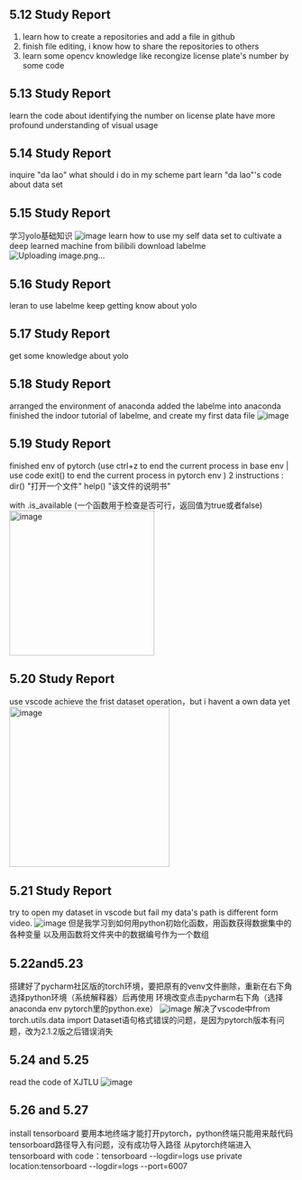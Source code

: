 ## 5.12 Study Report
1. learn how to create a repositories and add a file in github
2. finish file editing, i know how to share the repositories to others
3. learn some opencv knowledge like recongize license plate's number by some code

## 5.13 Study Report
learn the code about identifying the number on license plate
have more profound understanding of visual usage

## 5.14 Study Report
inquire "da lao" what should i do in my scheme part
learn "da lao"'s code about data set

## 5.15 Study Report
学习yolo基础知识
![image](https://github.com/OT114514/DailyStudy/assets/169598472/f329a29c-0227-405a-a7c3-16d495c306e9)
learn how to use my self data set to cultivate a deep learned machine from bilibili 
download labelme![Uploading image.png…]()

## 5.16 Study Report
leran to use labelme
keep getting know about yolo

## 5.17 Study Report
get some knowledge about yolo

## 5.18 Study Report
arranged the environment of anaconda added the labelme into anaconda
finished the indoor tutorial of labelme, and create my first data file 
![image](https://github.com/OT114514/DailyStudy/assets/169598472/d79c1206-95cb-4b0e-860e-180f1e6193b6)

## 5.19 Study Report
finished env of pytorch
(use ctrl+z to end the current process in base env   | use code exit() to end the current process in pytorch env )
2 instructions :    dir() "打开一个文件"   help() "该文件的说明书"

with .is_available (一个函数用于检查是否可行，返回值为true或者false)
<img width="257" alt="image" src="https://github.com/OT114514/DailyStudy/assets/169598472/254c98b0-063b-41e3-a788-a7f41c88eda9">

## 5.20 Study Report
use vscode achieve the frist dataset operation，but i havent a own data yet
<img width="284" alt="image" src="https://github.com/OT114514/DailyStudy/assets/169598472/01658836-1661-46d3-a6d8-5865ddc38c2d">

## 5.21 Study Report
try to open my dataset in vscode but fail
my data's path is different form video.
![image](https://github.com/OT114514/DailyStudy/assets/169598472/f999def7-5503-4949-b911-c5a944833597)
但是我学习到如何用python初始化函数，用函数获得数据集中的各种变量
以及用函数将文件夹中的数据编号作为一个数组

## 5.22and5.23
搭建好了pycharm社区版的torch环境，要把原有的venv文件删除，重新在右下角选择python环境（系统解释器）后再使用
环境改变点击pycharm右下角（选择anaconda env pytorch里的python.exe）
![image](https://github.com/OT114514/DailyStudy/assets/169598472/0b8471f3-ed57-46b8-90b0-9868816cadb4)
解决了vscode中from torch.utils.data import Dataset语句格式错误的问题，是因为pytorch版本有问题，改为2.1.2版之后错误消失

## 5.24 and 5.25
read the code of XJTLU
![image](https://github.com/OT114514/DailyStudy/assets/169598472/9760502b-c563-4937-9de0-454a1222e29c)

## 5.26 and 5.27
install tensorboard
要用本地终端才能打开pytorch，python终端只能用来敲代码
tensorboard路径导入有问题，没有成功导入路径
从pytorch终端进入tensorboard with code：tensorboard --logdir=logs 
use private location:tensorboard --logdir=logs --port=6007
